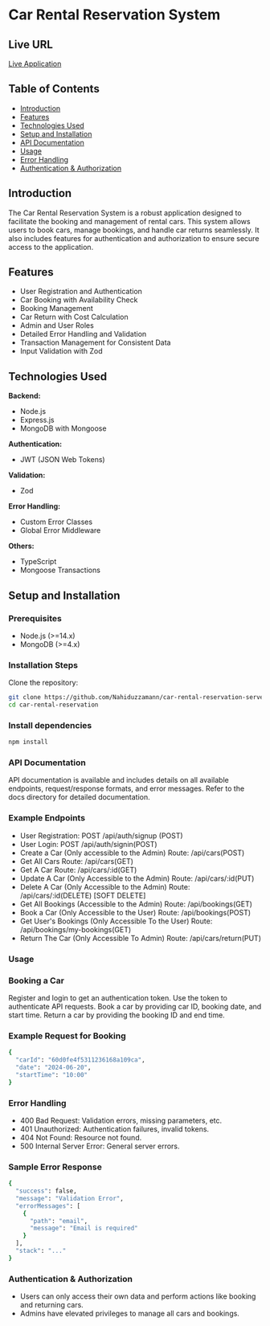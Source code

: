 # Car Rental Reservation System
## Live URL
[Live Application](car-rental-reservation-server.vercel.app)
## Table of Contents

- [Introduction](#introduction)
- [Features](#features)
- [Technologies Used](#technologies-used)
- [Setup and Installation](#setup-and-installation)
- [API Documentation](#api-documentation)
- [Usage](#usage)
- [Error Handling](#error-handling)
- [Authentication & Authorization](#authentication--authorization)

## Introduction

The Car Rental Reservation System is a robust application designed to facilitate the booking and management of rental cars. This system allows users to book cars, manage bookings, and handle car returns seamlessly. It also includes features for authentication and authorization to ensure secure access to the application.

## Features

- User Registration and Authentication
- Car Booking with Availability Check
- Booking Management
- Car Return with Cost Calculation
- Admin and User Roles
- Detailed Error Handling and Validation
- Transaction Management for Consistent Data
- Input Validation with Zod

## Technologies Used

**Backend:**

- Node.js
- Express.js
- MongoDB with Mongoose

**Authentication:**

- JWT (JSON Web Tokens)

**Validation:**

- Zod

**Error Handling:**

- Custom Error Classes
- Global Error Middleware

**Others:**

- TypeScript
- Mongoose Transactions

## Setup and Installation

### Prerequisites

- Node.js (>=14.x)
- MongoDB (>=4.x)

### Installation Steps

Clone the repository:

```sh
git clone https://github.com/Nahiduzzamann/car-rental-reservation-server.git
cd car-rental-reservation

```

### Install dependencies

```sh
npm install

```

### API Documentation

API documentation is available and includes details on all available endpoints, request/response formats, and error messages. Refer to the docs directory for detailed documentation.

### Example Endpoints

- User Registration: POST /api/auth/signup (POST)
- User Login: POST /api/auth/signin(POST)
- Create a Car (Only accessible to the Admin)
  Route: /api/cars(POST)
- Get All Cars
  Route: /api/cars(GET)
- Get A Car
  Route: /api/cars/:id(GET)
- Update A Car (Only Accessible to the Admin)
  Route: /api/cars/:id(PUT)
- Delete A Car (Only Accessible to the Admin)
  Route: /api/cars/:id(DELETE) [SOFT DELETE]
- Get All Bookings (Accessible to the Admin)
  Route: /api/bookings(GET)
- Book a Car (Only Accessible to the User)
  Route: /api/bookings(POST)
- Get User's Bookings (Only Accessible To the User)
  Route: /api/bookings/my-bookings(GET)
- Return The Car (Only Accessible To Admin)
  Route: /api/cars/return(PUT)

### Usage

### Booking a Car

Register and login to get an authentication token.
Use the token to authenticate API requests.
Book a car by providing car ID, booking date, and start time.
Return a car by providing the booking ID and end time.

### Example Request for Booking

```sh
{
  "carId": "60d0fe4f5311236168a109ca",
  "date": "2024-06-20",
  "startTime": "10:00"
}
```

### Error Handling

- 400 Bad Request: Validation errors, missing parameters, etc.
- 401 Unauthorized: Authentication failures, invalid tokens.
- 404 Not Found: Resource not found.
- 500 Internal Server Error: General server errors.

### Sample Error Response

```sh
{
  "success": false,
  "message": "Validation Error",
  "errorMessages": [
    {
      "path": "email",
      "message": "Email is required"
    }
  ],
  "stack": "..."
}
```

### Authentication & Authorization

- Users can only access their own data and perform actions like booking and returning cars.
- Admins have elevated privileges to manage all cars and bookings.
